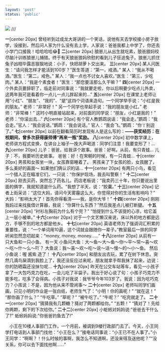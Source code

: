```yaml
---
layout: 'post'
status: 'public'
---
```

![](https://inz.oss-cn-beijing.aliyuncs.com/Images/Pixabay/beach-3121393.png)
/// <audio src="https://inz.oss-cn-beijing.aliyuncs.com/Audios/128kbit/%E6%98%9F%E6%98%9F%E5%9C%A8%E5%94%B1%E6%AD%8C%EF%BC%88%E7%BA%AF%E9%9F%B3%E4%B9%90%EF%BC%89%20-%20CMJ.mp3" autoplay loop></audio>
<audio src="https://pan.besunny.life/%E7%B4%A0%E6%9D%90/Audios/128kbit/%E6%98%9F%E6%98%9F%E5%9C%A8%E5%94%B1%E6%AD%8C%EF%BC%88%E7%BA%AF%E9%9F%B3%E4%B9%90%EF%BC%89%20-%20CMJ.mp3" autoplay loop></audio>

**一**[center 20px]
曾经听到过成龙大哥讲的一个笑话，说他有天去学校接小房子放学，没接到，然后问人家为什么没有去上学，人家说：爸爸我都上中学了，你还去小学门口接我！哈哈哈哈😂🤒️
**二**[center 20px]
狼崽儿从出生就吃素，狼爸狼妈绞尽脑汁训练狼崽儿捕猎。终于有天狼爸狼妈欣慰的看到儿子狂追兔子。狼崽儿抓住兔子凶相毕露恶狠狠地说：小子，快把胡萝卜交出来。
**三**[center 20px]
某人问医生：“请问我怎样才能活到100岁？”医生答道：“第一，戒酒。” 某人：“我从不喝酒。”医生：“第二，戒色。” 某人：“我一点也不讨女人喜欢。”医生：“第三，少吃肉。” 某人：“我是个素食者！”医生：“那您要活那么久干嘛？”
**四**[center 20px]
一个外卖员要辞职了，临走前对同事说：“我就要走啦，你以后啊要少吃点儿外卖，这两年我可是看着你一点儿一点儿胖起来的…”
**五**[center 20px]
在课堂上老师让用“小红”、“朋友”、“我的”、“是”这四个词语来造句。一个同学举手说：“小红是我的朋友。” 老师：“非常好！” 
另一个同学也举起手说：“我的朋友是小红。” 老师：“非常棒！” 这时小明直接站起来，对前面的同学说：“朋友，小红是我的！” 老师：“你滚出去…”
**六**[center 20px]
有个官人教鹦鹉说话：“我会走。”鹦鹉：“我会走。”官人：“我会说话。”鹦鹉：“我会说话。”
官人：“我会飞。”鹦鹉：“你丫别逗了。”
**七**[center 20px]
以前在翻看简历时发现有人是这么写的：**——获奖经历：在校期间，曾多次获得康师傅“再来一瓶”奖励。**
**八**[center 20px]
初中数学课上，老师讲方程式变换，在讲台上袖子一挽大声喝道：同学们注意！我要变形了！…
**九**[center 20px]
儿子：爸爸，给我讲个故事。爸爸：好啊，从前，有只青蛙... 儿子：不，我要听历史故事。
爸爸：好！在宋朝的时候，有一只青蛙...
**十**[center 20px]
男孩和女孩坐一块，女孩靠窗睡着了。
男孩亲了下女孩的脸，女孩醒了，多么美好的画面～ 如果他们俩认识的话...
**十一**[center 20px]
有两只小鸟，看见一个猎人正在瞄准它们，一只说：“你保护现场，我去叫警察！”
**十二**[center 20px]
刚去买药，突然忘了药名儿。药店老板说：“我卖药三十年，你只要说出里面的俩字，我就知道是什么药。“我想了半天，说：“胶囊。”
**十三**[center 20px]
记者上街采访：“这位大妈，请问今天雾霾这么大，你觉得对你的生活有影响吗？”
大妈：“影响太大了！首先你得看清——我，是你大爷！”
**十四**[center 20px]
刚刚我妈过来找我借计算器，我说：“你算什么东西？”然后我差点儿被打断腿。
**十五**[center 20px]
“衬衫左胸前为什么有个兜？”
“怕提到什么不该提的心凉，给它盖上一层小被单。”
**十六**[center 20px]
对于一个文艺懒汉来说，床以外的地方都是远方，手够不到的地方都是他乡。
**十七**[center 20px]
英语老师为了强调词汇积累的重要性，说：“一个单词用10遍，这个词就会跟随你一辈子。”教室最后一排的同学听闻忽然念叨起来：“money, money, money……”
**十八**[center 20px]
从前有一只大鱼和一只小鱼。
有一天 小鱼问大鱼：大～鱼～大～鱼～你～平～常～喜～欢～吃～什～么～吖？
大鱼说：我～喜～欢～吃～说～话～慢～的～小～鱼。
然后小鱼说：喔 酱紫 造了！
**十八**[center 20px]
和朋友出去玩，累了在树下休息。突然几滴鸟屎滴到我脸上了，我还没反应过来呢，朋友就拿手帮我抹了起来，边说：你的防晒霜还没抹匀呢...
**十九**[center 20px]
昨天在公交车站等车，看见一小孩子拿了一大包巧克力在吃，一会儿吃了半袋子。我出于好心说了句：小孩子巧克力不能多吃，吃多了会得病。小孩子对我说：我爷爷今年103岁了。我说：因为吃巧克力？小孩说：不是，因为他从来不管闲事～
**二十**[center 20px]
老师叫同学们画画，只见小明的作业是一张白纸，老师生气了：“小明！你的画呢！” “就在这！” “那你画了什么？” “牛吃草。” “草呢？” “被牛吃了。” “牛呢？” “吃完就走了。
**二十一**[center 20px]
“猜猜我有几颗糖？猜对了两颗都给你。”
 “五颗！”
 “猜对了！先给你两颗，剩下的下次给你。”
**二十二**[center 20px]
小蚯蚓对妈妈说:"爸爸去干什么了?"
蚯蚓妈妈说:"你爸爸钓鱼去了!"

　小王在10楼人事部门工作，一个月前，被调到9楼行政部门去了。今天，小王同学打电话到人事部门找他：“小王在么？”接电话同事说：“小王已不在人事了。”小王同学：“啊啊？！什么时候的事啊，我怎么不知道啊，还没来得及送他呢？”“没关系，你可以去下面找他啊……”
